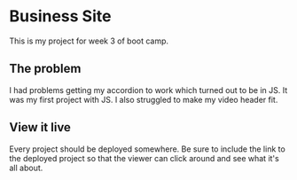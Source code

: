 # Business Site

This is my project for week 3 of boot camp.

## The problem

I had problems getting my accordion to work which turned out to be in JS. It was my first project with JS. I also struggled to make my video header fit.

## View it live
Every project should be deployed somewhere. Be sure to include the link to the deployed project so that the viewer can click around and see what it's all about.
